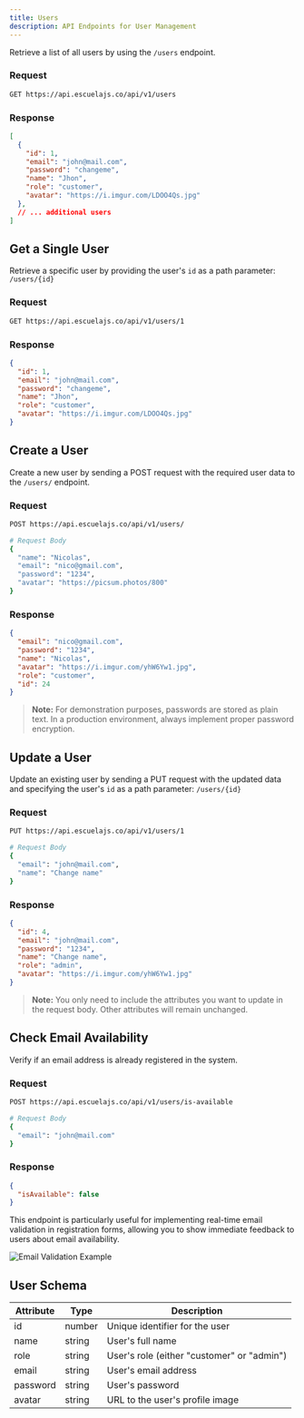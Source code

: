 ```yaml
---
title: Users
description: API Endpoints for User Management
---
```


Retrieve a list of all users by using the `/users` endpoint.

### Request

```sh
GET https://api.escuelajs.co/api/v1/users
```

### Response

```json
[
  {
    "id": 1,
    "email": "john@mail.com",
    "password": "changeme",
    "name": "Jhon",
    "role": "customer",
    "avatar": "https://i.imgur.com/LDOO4Qs.jpg"
  },
  // ... additional users
]
```

## Get a Single User

Retrieve a specific user by providing the user's `id` as a path parameter: `/users/{id}`

### Request

```sh
GET https://api.escuelajs.co/api/v1/users/1
```

### Response

```json
{
  "id": 1,
  "email": "john@mail.com",
  "password": "changeme",
  "name": "Jhon",
  "role": "customer",
  "avatar": "https://i.imgur.com/LDOO4Qs.jpg"
}
```

## Create a User

Create a new user by sending a POST request with the required user data to the `/users/` endpoint.

### Request

```sh
POST https://api.escuelajs.co/api/v1/users/

# Request Body
{
  "name": "Nicolas",
  "email": "nico@gmail.com",
  "password": "1234",
  "avatar": "https://picsum.photos/800"
}
```

### Response

```json
{
  "email": "nico@gmail.com",
  "password": "1234",
  "name": "Nicolas",
  "avatar": "https://i.imgur.com/yhW6Yw1.jpg",
  "role": "customer",
  "id": 24
}
```

> **Note:** For demonstration purposes, passwords are stored as plain text. In a production environment, always implement proper password encryption.

## Update a User

Update an existing user by sending a PUT request with the updated data and specifying the user's `id` as a path parameter: `/users/{id}`

### Request

```sh
PUT https://api.escuelajs.co/api/v1/users/1

# Request Body
{
  "email": "john@mail.com",
  "name": "Change name"
}
```

### Response

```json
{
  "id": 4,
  "email": "john@mail.com",
  "password": "1234",
  "name": "Change name",
  "role": "admin",
  "avatar": "https://i.imgur.com/yhW6Yw1.jpg"
}
```

> **Note:** You only need to include the attributes you want to update in the request body. Other attributes will remain unchanged.

## Check Email Availability

Verify if an email address is already registered in the system.

### Request

```sh
POST https://api.escuelajs.co/api/v1/users/is-available

# Request Body
{
  "email": "john@mail.com"
}
```

### Response

```json
{
  "isAvailable": false
}
```

This endpoint is particularly useful for implementing real-time email validation in registration forms, allowing you to show immediate feedback to users about email availability.

![Email Validation Example](https://i.imgur.com/Igy8mhu.png)

## User Schema

| Attribute | Type   | Description                                   |
|-----------|--------|-----------------------------------------------|
| id        | number | Unique identifier for the user                |
| name      | string | User's full name                              |
| role      | string | User's role (either "customer" or "admin")    |
| email     | string | User's email address                          |
| password  | string | User's password                               |
| avatar    | string | URL to the user's profile image               |
